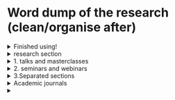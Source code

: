 # Word dump of the research (clean/organise after)
<details>
  <summary>Finished using!</summary>
From the research I had been doing, there has been a series of similarities as well as differences. Firstly, I had done some of my research prior to taking an interest to the project as I previously was interested in learning new things such as different maths things. So I used to watch a lot of YouTube videos in the background or sometimes more focused in whatever I was intrigued by. Then when the project briefs came along, I was interested in origami maths and went to research more about that to see whether I would be interested. The topic origami maths was actually another project idea by Abdul Salhi who was doing a project on error modelling in origami maths. I found that interesting and wanted to learn more about what origami maths was. I didn't do the project in the end, but wanted to show the creative side of maths through the project Communicating Mathematics/Data Science. Hence, I am now doing one on that specific thing. However, there is another one that I was interested in, that came way before my third year. This was when I was applying for university and was captivated by music and maths, and John Cage who created compositions based off of one number, or a set of numbers and then his piece would showcase that specific number. This was really interesting to know more about Music of the Spheres which also showed that arts and sciences were actually really closely related and similar before they diverged into their respective places in this modern society that those who are from either of the fields may have discrepancies that they are in no way similar or plausible to have been working one without the other. Aka, you need to have creativity to be able to make the findings of science and logic. In this modern society, many think that they are so different that it would be like blasphemy or crazy to say they are linked. There was another word starting with a "c" but I can't quite remember what it was to replace "crazy". 
</details>

<details>
  <summary>research section</summary>   
So, onto the research. Oh before that, I also had went to quite a few talks, masterclasses, webinars, seminars, summer schools and workshops which contributed to my research findings. Albeit in honesty, it comprises of many years of opinions, I believe that not much has changed for some of it in the teaching methods and styles. So, without further ado, lets get to writing it all down.

So, in terms of the first ones I've mentioned above, majority of the things above are mostly classified as engagement activities albeit some may be more informative, it was not necessarily as much a teaching event as university lectures or inaugural lectures. Hence, I would classify most of them as a majority to be an engagement kind. So, let's talk different ages which can then help to showcase the styles and methods and all the nitty gritty bits.
</details>

<details>
  <summary>1. talks and masterclasses</summary>

Okay, so this may have to have quite a few sections since depending on the year I went to the talks, they changed in terms of the reading level and spoken level of understanding. Firstly, the ones from when I was in secondary school, so I would be between the years of Year 9/10/11, or it might be in the first year of sixth form at age 16/17, where I remember going to some masterclasses at Greenwich University for mathematics masterclasses. This was interesting because we would have had some knowledge of A-level maths and was learning more about that. This would be an engagement activity and had been explained with a depth that A-level students would understand but with still a bit of difficulty in the concepts that are for university students to study. Whilst it was difficult to understand everything, it was firstly explained in a more basic manner and continued to be a fun topic so that students would be engaged and interactive during the masterclass. It involved doing activities in between explanations and was for the day with breaks and tours.

Other talks included ones from summer schools, in which this was for a whole week, albeit not all were mathematics, during the time at Royal Holloway for applying as a university, there was an induction day for mathematics and music. At this time, this included an introduction to mathematics and what is included as well as a lecture. Whilst it was already pre-assigned to have specific events during the day, it was an engagement activity but no longer aimed for lower aged students, therefore, it was a lot more serious similar to a lecture. It was informative, yet not boring as it was of interesting topics.

Generally most talks have in common is the use of hand gestures and making eye contact with the audience. By doing so, it keeps the audience engaged and focused on what the speaker is saying. Some speakers like to include humour to lighten the session and ensure that it is not too heavy on the delivery of content. Others, due to time constraints and the amount of content needed to be covered would tend to stay focused and leave questions until the end and would sometimes speak faster without realising, especially for those who have already made presentations or have hand-written the notes instead of doing them live. Due to this, it can be confusing and overwhelming for the audience as there is a lot of information chucked at them yet they have not had the time to take it in to absorb and understand.  
</details>    

<details>
  <summary>2. seminars and webinars</summary>
2. seminars and webinars
These tend to have more content shown and delivered but depending on what the topic is, it can be quite fun and engaging. For example, there were a few seminars delivered in the DMS (Department of Mathematical Sciences). These were delivered to a range of age groups from university undergraduate students, postgraduate students and the staff members, depending on who are interested in joining. Most of the time, there is a lot of content and explanation, in which with the time frame of about under an hour, it is hard to be able to explain in depth what is happening. However, by using more technical terms, it can be understood by some lecturers and staff, but not all if it is not their main focus/specialty. Due to this, for students, it is more of trying to learn new things whilst coming out not fully understanding all the mathmatical content, however it increases the feedback loop of potentially being interested in the topic itself and researching more independently. With these seminars, some of them are interesting topics which lead to a better turnout versus some which are worded in a way that not many students may understand, hence a lower turnout. Due to this, it would be best when delivering a topic to know who the target audience is so that the title of the topic is understood by that age group/audience.

Webinars are not always as easy to do as some may talk faster and go through slides faster without knowing if the audience understood what they were talking about. Due to this, it is more difficult to deliver sessions online as many people may not turn their cameras on, which would lose the factor of face-to-face teaching, or delivery. Without their cameras, speakers can find it difficult to know if the audience are finding them (the speaker) talking too fast, or too slow, whether things need to be repeated. In addition, related to lectures, it can become difficult to speak up to ask questions.
</details>

<details>
  <summary>3.Separated sections</summary>

talks, masterclasses, webinars, seminars, summer schools and workshops
#### 2019
Essex Mathematical Sciences Summer School 2019
- R-Courses
    - Introduction to R(I)
    - Introduction to R(II)
    - Advanced data visualisation techniques using R
- Basic Data Science Skills for Industry
    - Lab based lectures
    - Lab hands-on sessions
- Workshop: Predictive data science impact in the digital industry

- Maths and Stats clinic
    - bring your work and get help and advice with and maths/stats issue that's bothering you

- Differentiation - Applications
    - Workshop looking at how to use the derivative to determine the maximum and minimum values of particular functions
    - 28 Oct 2019
    - Was interesting, engaging, had provided worksheets for us to understand
    - Aimed for undergraduates/postgrads, but understood that some may not fully understand these concepts
    - Was mostly other science students, biological, medical, psychology, so where they still used differentiation but had more of a literature background

- Differentiation - Rules
    - Workshop looking at concept of a derivatire, and how a derivative can be used to describe the rate of change of one quantity with respect to another. We will review the rules of differentiation to compute the derivatives of different types of functions and solve some standard problems.
    - 28 Oct 2019
    - Also provided worksheets
    - See above

- Normal Distribution
    - Workshop understanding propoerties for normal distributions
    - 17 Feb 2020
    - Worksheets were also provided

- Create a plan to ace your maths/stats course
    - Workshop covers practical strategies to manage your anxieties and createa a learning plan to succeed in your quantitative modules. Jointly delivered by an Inclusive Learning Advisor and a Maths tutor
    - 10 Nov 2020

talk about youtube videos, academic journals, other academic journals

YouTube videos wise:
- Inaugural lectures
    - tend to be more informative
    - content heavy
    - can be more serious

- Gresham College Lectures
    - tend to be fun
    - still informative but directed to higher age groups
    - therefore, easier spoken language

- Christmas lectures
    - fun, engaging
    - audience to all age groups
    - easier spoken language

- Hannah Fry
    - informative, fun, engaging
    - had one where it was interactive
    - did not use so much jargon, so audience understands (of different age groups)
</details>

<details>
  <summary>Academic journals</summary>
As for academic journals, it is important to be adaptive in teaching STEM subjects and that we learn to be more flexible as it can be difficult to keep STEM subjects engaging. There are also a lot

</details>

<details>
  <summary>  </summary>

</details>
